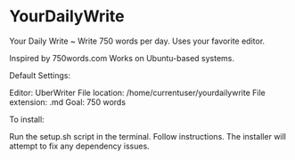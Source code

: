 YourDailyWrite
==============

Your Daily Write ~ Write 750 words per day. Uses your favorite editor.

Inspired by 750words.com
Works on Ubuntu-based systems. 

Default Settings:

Editor: UberWriter
File location: /home/currentuser/yourdailywrite
File extension: .md
Goal: 750 words


To install:

Run the setup.sh script in the terminal. Follow instructions.
The installer will attempt to fix any dependency issues.

